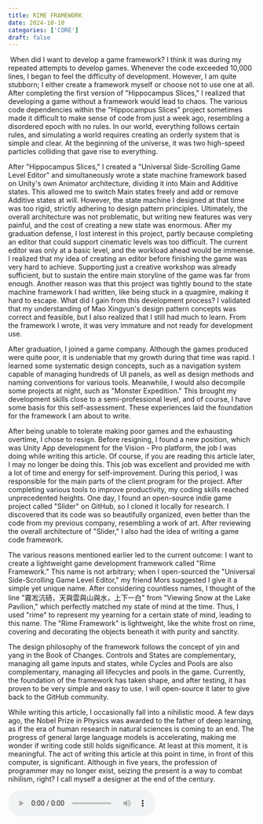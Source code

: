 ```yaml
---
title: RIME FRAMEWORK
date: 2024-10-10
categories: ['CORE']
draft: false
---
```


​	When did I want to develop a game framework? I think it was during my repeated attempts to develop games. Whenever the code exceeded 10,000 lines, I began to feel the difficulty of development. However, I am quite stubborn; I either create a framework myself or choose not to use one at all. After completing the first version of "Hippocampus Slices," I realized that developing a game without a framework would lead to chaos. The various code dependencies within the "Hippocampus Slices" project sometimes made it difficult to make sense of code from just a week ago, resembling a disordered epoch with no rules. In our world, everything follows certain rules, and simulating a world requires creating an orderly system that is simple and clear. At the beginning of the universe, it was two high-speed particles colliding that gave rise to everything.

After "Hippocampus Slices," I created a "Universal Side-Scrolling Game Level Editor" and simultaneously wrote a state machine framework based on Unity's own Animator architecture, dividing it into Main and Additive states. This allowed me to switch Main states freely and add or remove Additive states at will. However, the state machine I designed at that time was too rigid, strictly adhering to design pattern principles. Ultimately, the overall architecture was not problematic, but writing new features was very painful, and the cost of creating a new state was enormous. After my graduation defense, I lost interest in this project, partly because completing an editor that could support cinematic levels was too difficult. The current editor was only at a basic level, and the workload ahead would be immense. I realized that my idea of creating an editor before finishing the game was very hard to achieve. Supporting just a creative workshop was already sufficient, but to sustain the entire main storyline of the game was far from enough. Another reason was that this project was tightly bound to the state machine framework I had written, like being stuck in a quagmire, making it hard to escape. What did I gain from this development process? I validated that my understanding of Mao Xingyun's design pattern concepts was correct and feasible, but I also realized that I still had much to learn. From the framework I wrote, it was very immature and not ready for development use.

After graduation, I joined a game company. Although the games produced were quite poor, it is undeniable that my growth during that time was rapid. I learned some systematic design concepts, such as a navigation system capable of managing hundreds of UI panels, as well as design methods and naming conventions for various tools. Meanwhile, I would also decompile some projects at night, such as "Monster Expedition." This brought my development skills close to a semi-professional level, and of course, I have some basis for this self-assessment. These experiences laid the foundation for the framework I am about to write.

After being unable to tolerate making poor games and the exhausting overtime, I chose to resign. Before resigning, I found a new position, which was Unity App development for the Vision - Pro platform, the job I was doing while writing this article. Of course, if you are reading this article later, I may no longer be doing this. This job was excellent and provided me with a lot of time and energy for self-improvement. During this period, I was responsible for the main parts of the client program for the project. After completing various tools to improve productivity, my coding skills reached unprecedented heights. One day, I found an open-source indie game project called "Slider" on GitHub, so I cloned it locally for research. I discovered that its code was so beautifully organized, even better than the code from my previous company, resembling a work of art. After reviewing the overall architecture of "Slider," I also had the idea of writing a game code framework.

The various reasons mentioned earlier led to the current outcome: I want to create a lightweight game development framework called "Rime Framework." This name is not arbitrary; when I open-sourced the "Universal Side-Scrolling Game Level Editor," my friend Mors suggested I give it a simple yet unique name. After considering countless names, I thought of the line "霧凇沆砀，天與雲與山與水，上下一白" from "Viewing Snow at the Lake Pavilion," which perfectly matched my state of mind at the time. Thus, I used "rime" to represent my yearning for a certain state of mind, leading to this name. The "Rime Framework" is lightweight, like the white frost on rime, covering and decorating the objects beneath it with purity and sanctity.

The design philosophy of the framework follows the concept of yin and yang in the Book of Changes. Controls and States are complementary, managing all game inputs and states, while Cycles and Pools are also complementary, managing all lifecycles and pools in the game. Currently, the foundation of the framework has taken shape, and after testing, it has proven to be very simple and easy to use. I will open-source it later to give back to the GitHub community.

While writing this article, I occasionally fall into a nihilistic mood. A few days ago, the Nobel Prize in Physics was awarded to the father of deep learning, as if the era of human research in natural sciences is coming to an end. The progress of general large language models is accelerating, making me wonder if writing code still holds significance. At least at this moment, it is meaningful. The act of writing this article at this point in time, in front of this computer, is significant. Although in five years, the profession of programmer may no longer exist, seizing the present is a way to combat nihilism, right? I call myself a designer at the end of the century.

<audio controls autoplay>
  <source src="/audios/Dreiton_1.mp3" type="audio/mpeg">
  Your browser does not support the audio tag.
</audio>
